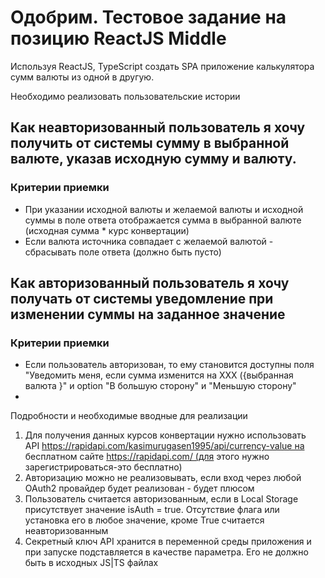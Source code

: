 # Одобрим. Тестовое задание на позицию ReactJS Middle

Используя ReactJS, TypeScript создать SPA приложение калькулятора сумм валюты из одной в другую.

Необходимо реализовать пользовательские истории

## Как неавторизованный пользователь я хочу получить от системы сумму в выбранной валюте, указав исходную сумму и валюту. 
### Критерии приемки
 - При указании исходной валюты и желаемой валюты и исходной суммы в поле ответа отображается сумма в выбранной валюте (исходная сумма * курс конвертации)
 - Если валюта источника совпадает с желаемой валютой - сбрасывать поле ответа (должно быть пусто)
## Как авторизованный пользователь я хочу получать от системы уведомление при изменении суммы на заданное значение
### Критерии приемки
 - Если пользователь авторизован, то ему становится доступны поля "Уведомить меня, если сумма изменится на ХХХ ({выбранная валюта }" и option "В большую сторону" и "Меньшую сторону"
 - 

Подробности и необходимые вводные для реализации

 1. Для получения данных курсов конвертации нужно использовать API https://rapidapi.com/kasimurugasen1995/api/currency-value на бесплатном сайте https://rapidapi.com/ (для этого нужно зарегистрироваться-это бесплатно)
 2. Авторизацию можно не реализовывать, если вход через любой OAuth2 провайдер будет реализован - будет плюсом
 3. Пользователь считается авторизованным, если в Local Storage присутствует значение isAuth = true. Отсутствие флага или установка его в любое значение, кроме True считается неавторизованным
 4. Секретный ключ API хранится в переменной среды приложения и при запуске подставляется в качестве параметра. Его не должно быть в исходных JS|TS файлах
